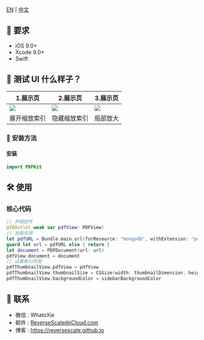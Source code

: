 [EN](https://github.com/ReverseScale/PDFPageDemo) | [中文](https://github.com/ReverseScale/PDFPageDemo/blob/master/README_zh.md)

## 🤖 要求

* iOS 9.0+
* Xcode 9.0+
* Swift

## 🎨 测试 UI 什么样子？

|1.展示页 |2.展示页 |3.展示页 |
| ------------- | ------------- | ------------- | 
| ![](http://ghexoblogimages.oss-cn-beijing.aliyuncs.com/19-1-3/62891283.jpg) | ![](http://ghexoblogimages.oss-cn-beijing.aliyuncs.com/19-1-3/76653831.jpg) | ![](http://ghexoblogimages.oss-cn-beijing.aliyuncs.com/19-1-3/68509759.jpg) | 
| 展开缩放索引 | 隐藏缩放索引 | 局部放大 | 

### 🎯 安装方法

#### 安装
```Swift
import PDFKit
```

## 🛠 使用

### 核心代码
```Swift
// 声明控件
@IBOutlet weak var pdfView: PDFView!
// 加载资源
let pdfURL = Bundle.main.url(forResource: "mongodb", withExtension: "pdf")
guard let url = pdfURL else { return }
let document = PDFDocument(url: url)
pdfView.document = document
// 设置索引视图
pdfThumbnailView.pdfView = pdfView
pdfThumbnailView.thumbnailSize = CGSize(width: thumbnailDimension, height: thumbnailDimension)
pdfThumbnailView.backgroundColor = sidebarBackgroundColor
```

## 😬  联系

* 微信 : WhatsXie
* 邮件 : ReverseScale@iCloud.com
* 博客 : https://reversescale.github.io
